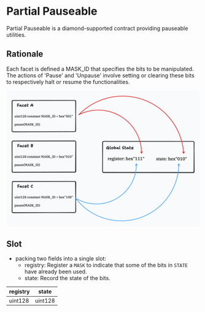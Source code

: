 # Partial Pauseable

Partial Pauseable is a diamond-supported contract providing pauseable utilities.

## Rationale

Each facet is defined a MASK_ID that specifies the bits to be manipulated. The actions of 'Pause' and 'Unpause' involve setting or clearing these bits to respectively halt or resume the functionalities.

![rationale](image.png)

## Slot

- packing two fields into a single slot:
  - registry: Register a `MASK` to indicate that some of the bits in `STATE` have already been used.
  - state: Record the state of the bits.

| registry | state   |
| -------- | ------- |
| uint128  | uint128 |
